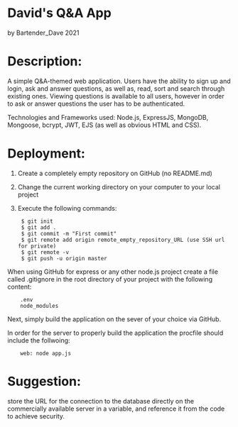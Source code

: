 # David's Q&A App 
by Bartender_Dave 
2021

# Description:
A simple Q&A-themed web application. Users have the ability to sign up and login, ask and answer questions, as well as, read, sort and search through existing ones. Viewing questions is available to all users, however in order to ask or answer questions the user has to be authenticated.

Technologies and Frameworks used: Node.js, ExpressJS, MongoDB, Mongoose, bcrypt, JWT, EJS (as well as obvious HTML and CSS).

# Deployment:

1. Create a completely empty repository on GitHub (no README.md)
2. Change the current working directory on your computer to your local project
3. Execute the following commands:
        
        $ git init
        $ git add .
        $ git commit -m "First commit"
        $ git remote add origin remote_empty_repository_URL (use SSH url for private)
        $ git remote -v
        $ git push -u origin master

When using GitHub for express or any other node.js project create a file called .gitignore in the root directory of your project with the following content:
    
        .env
        node_modules
    
Next, simply build the application on the sever of your choice via GitHub.

In order for the server to properly build the application the procfile should include the follwoing:

        web: node app.js
    
# Suggestion: 
store the URL for the connection to the database directly on the commercially available server in a variable, and reference it from the code to achieve security.
